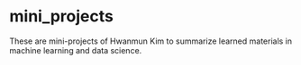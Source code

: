 # mini_projects

These are mini-projects of Hwanmun Kim to summarize learned materials in machine learning and data science.
